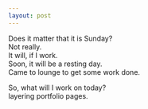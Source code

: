 ```yaml
---
layout: post
---
```



Does it matter that it is Sunday?  
Not really.  
It will, if I work.  
Soon, it will be a resting day.  
Came to lounge to get some work done.  
  
So, what will I work on today?  
layering portfolio pages.  